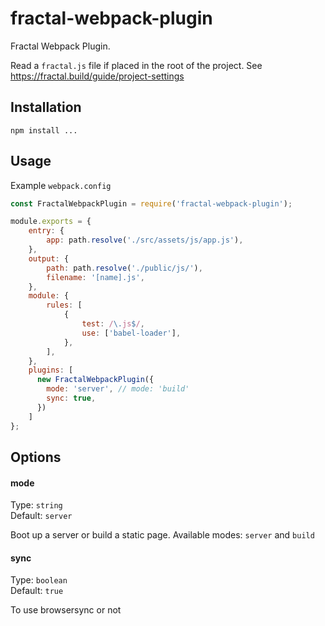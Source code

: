 # fractal-webpack-plugin
Fractal Webpack Plugin.

Read a `fractal.js` file if placed in the root of the project. See https://fractal.build/guide/project-settings

## Installation

```
npm install ...
```


## Usage

Example `webpack.config`

```javascript
const FractalWebpackPlugin = require('fractal-webpack-plugin');

module.exports = {
    entry: {
        app: path.resolve('./src/assets/js/app.js'),
    },
    output: {
        path: path.resolve('./public/js/'),
        filename: '[name].js',
    },
    module: {
        rules: [
            {
                test: /\.js$/,
                use: ['babel-loader'],
            },
        ],
    },
    plugins: [
      new FractalWebpackPlugin({
        mode: 'server', // mode: 'build'
        sync: true,
      })
    ]
};
```

## Options

#### mode

Type: `string` <br>
Default: `server`

Boot up a server or build a static page. Available modes: `server` and `build`

#### sync

Type: `boolean` <br>
Default: `true`

To use browsersync or not

